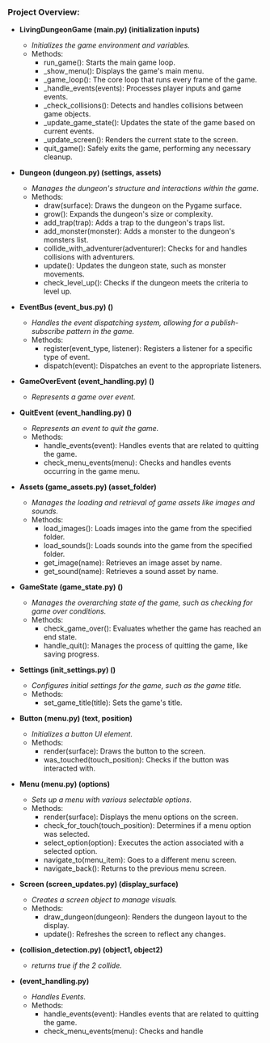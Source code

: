 ### Project Overview:

- **LivingDungeonGame (main.py) (initialization inputs)**
  - *Initializes the game environment and variables.*
  - Methods:
    - run_game(): Starts the main game loop.
    - _show_menu(): Displays the game's main menu.
    - _game_loop(): The core loop that runs every frame of the game.
    - _handle_events(events): Processes player inputs and game events.
    - _check_collisions(): Detects and handles collisions between game objects.
    - _update_game_state(): Updates the state of the game based on current events.
    - _update_screen(): Renders the current state to the screen.
    - quit_game(): Safely exits the game, performing any necessary cleanup.

- **Dungeon (dungeon.py) (settings, assets)**
  - *Manages the dungeon's structure and interactions within the game.*
  - Methods:
    - draw(surface): Draws the dungeon on the Pygame surface.
    - grow(): Expands the dungeon's size or complexity.
    - add_trap(trap): Adds a trap to the dungeon's traps list.
    - add_monster(monster): Adds a monster to the dungeon's monsters list.
    - collide_with_adventurer(adventurer): Checks for and handles collisions with adventurers.
    - update(): Updates the dungeon state, such as monster movements.
    - check_level_up(): Checks if the dungeon meets the criteria to level up.

- **EventBus (event_bus.py) ()**
  - *Handles the event dispatching system, allowing for a publish-subscribe pattern in the game.*
  - Methods:
    - register(event_type, listener): Registers a listener for a specific type of event.
    - dispatch(event): Dispatches an event to the appropriate listeners.

- **GameOverEvent (event_handling.py) ()**
  - *Represents a game over event.*

- **QuitEvent (event_handling.py) ()**
  - *Represents an event to quit the game.*
  - Methods:
    - handle_events(event): Handles events that are related to quitting the game.
    - check_menu_events(menu): Checks and handles events occurring in the game menu.

- **Assets (game_assets.py) (asset_folder)**
  - *Manages the loading and retrieval of game assets like images and sounds.*
  - Methods:
    - load_images(): Loads images into the game from the specified folder.
    - load_sounds(): Loads sounds into the game from the specified folder.
    - get_image(name): Retrieves an image asset by name.
    - get_sound(name): Retrieves a sound asset by name.

- **GameState (game_state.py) ()**
  - *Manages the overarching state of the game, such as checking for game over conditions.*
  - Methods:
    - check_game_over(): Evaluates whether the game has reached an end state.
    - handle_quit(): Manages the process of quitting the game, like saving progress.

- **Settings (init_settings.py) ()**
  - *Configures initial settings for the game, such as the game title.*
  - Methods:
    - set_game_title(title): Sets the game's title.

- **Button (menu.py) (text, position)**
  - *Initializes a button UI element.*
  - Methods:
    - render(surface): Draws the button to the screen.
    - was_touched(touch_position): Checks if the button was interacted with.

- **Menu (menu.py) (options)**
  - *Sets up a menu with various selectable options.*
  - Methods:
    - render(surface): Displays the menu options on the screen.
    - check_for_touch(touch_position): Determines if a menu option was selected.
    - select_option(option): Executes the action associated with a selected option.
    - navigate_to(menu_item): Goes to a different menu screen.
    - navigate_back(): Returns to the previous menu screen.

- **Screen (screen_updates.py) (display_surface)**
  - *Creates a screen object to manage visuals.*
  - Methods:
    - draw_dungeon(dungeon): Renders the dungeon layout to the display.
    - update(): Refreshes the screen to reflect any changes.
   
- **(collision_detection.py) (object1, object2)**
  - *returns true if the 2 collide.*
 
- **(event_handling.py)**
  - *Handles Events.*
  - Methods:
    - handle_events(event): Handles events that are related to quitting the game.
    - check_menu_events(menu): Checks and handle


